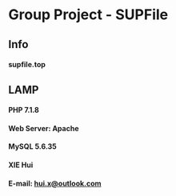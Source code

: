 # Group Project - SUPFile



## Info
#### supfile.top



## LAMP
#### PHP 7.1.8
#### Web Server: Apache
#### MySQL 5.6.35




#### XIE Hui
#### E-mail: hui.x@outlook.com